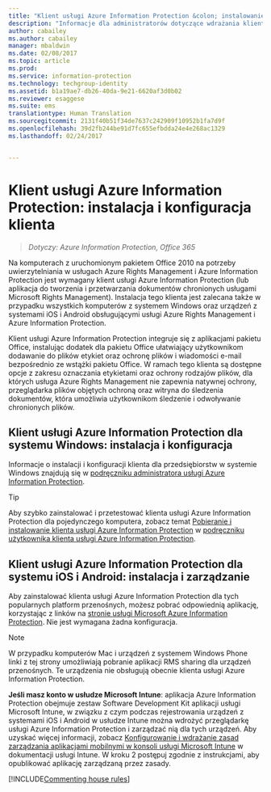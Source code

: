 ```yaml
---
title: "Klient usługi Azure Information Protection &colon; instalowanie i konfigurowanie"
description: "Informacje dla administratorów dotyczące wdrażania klienta usługi Azure Information Protection na komputerach z systemem Windows i urządzeniach przenośnych."
author: cabailey
ms.author: cabailey
manager: mbaldwin
ms.date: 02/08/2017
ms.topic: article
ms.prod: 
ms.service: information-protection
ms.technology: techgroup-identity
ms.assetid: b1a19ae7-db26-40da-9e21-6620af3d0b02
ms.reviewer: esaggese
ms.suite: ems
translationtype: Human Translation
ms.sourcegitcommit: 2131f40b51f34de7637c242909f10952b1fa7d9f
ms.openlocfilehash: 39d2fb244be91d7fc655efbdda24e4e268ac1329
ms.lasthandoff: 02/24/2017


---
```


# <a name="azure-information-protection-client-installation-and-configuration-for-clients"></a>Klient usługi Azure Information Protection: instalacja i konfiguracja klienta

>*Dotyczy: Azure Information Protection, Office 365*

Na komputerach z uruchomionym pakietem Office 2010 na potrzeby uwierzytelniania w usługach Azure Rights Management i Azure Information Protection jest wymagany klient usługi Azure Information Protection (lub aplikacja do tworzenia i przetwarzania dokumentów chronionych usługami Microsoft Rights Management). Instalacja tego klienta jest zalecana także w przypadku wszystkich komputerów z systemem Windows oraz urządzeń z systemami iOS i Android obsługującymi usługi Azure Rights Management i Azure Information Protection. 

Klient usługi Azure Information Protection integruje się z aplikacjami pakietu Office, instalując dodatek dla pakietu Office ułatwiający użytkownikom dodawanie do plików etykiet oraz ochronę plików i wiadomości e-mail bezpośrednio ze wstążki pakietu Office. W ramach tego klienta są dostępne opcje z zakresu oznaczania etykietami oraz ochrony rodzajów plików, dla których usługa Azure Rights Management nie zapewnia natywnej ochrony, przeglądarka plików objętych ochroną oraz witryna do śledzenia dokumentów, która umożliwia użytkownikom śledzenie i odwoływanie chronionych plików.

## <a name="the-azure-information-protection-client-for-windows-installation-and-configuration"></a>Klient usługi Azure Information Protection dla systemu Windows: instalacja i konfiguracja
Informacje o instalacji i konfiguracji klienta dla przedsiębiorstw w systemie Windows znajdują się w [podręczniku administratora usługi Azure Information Protection](../rms-client/client-admin-guide.md).

> [!TIP]
> Aby szybko zainstalować i przetestować klienta usługi Azure Information Protection dla pojedynczego komputera, zobacz temat [Pobieranie i instalowanie klienta usługi Azure Information Protection](../rms-client/install-client-app.md) w [podręczniku użytkownika klienta usługi Azure Information Protection](../rms-client/client-user-guide.md).

## <a name="the-azure-information-protection-client-for-ios-and-android-installation-and-management"></a>Klient usługi Azure Information Protection dla systemu iOS i Android: instalacja i zarządzanie
Aby zainstalować klienta usługi Azure Information Protection dla tych popularnych platform przenośnych, możesz pobrać odpowiednią aplikację, korzystając z linków na [stronie usługi Microsoft Azure Information Protection](http://go.microsoft.com/fwlink/?LinkId=303970). Nie jest wymagana żadna konfiguracja.

> [!NOTE]
> W przypadku komputerów Mac i urządzeń z systemem Windows Phone linki z tej strony umożliwiają pobranie aplikacji RMS sharing dla urządzeń przenośnych. Te urządzenia nie obsługują obecnie klienta usługi Azure Information Protection.

**Jeśli masz konto w usłudze Microsoft Intune**: aplikacja Azure Information Protection obejmuje zestaw Software Development Kit aplikacji usługi Microsoft Intune, w związku z czym podczas rejestrowania urządzeń z systemami iOS i Android w usłudze Intune można wdrożyć przeglądarkę usługi Azure Information Protection i zarządzać nią dla tych urządzeń. Aby uzyskać więcej informacji, zobacz [Konfigurowanie i wdrażanie zasad zarządzania aplikacjami mobilnymi w konsoli usługi Microsoft Intune](/intune/deploy-use/configure-and-deploy-mobile-application-management-policies-in-the-microsoft-intune-console) w dokumentacji usługi Intune. W kroku 2 postępuj zgodnie z instrukcjami, aby opublikować aplikację zarządzaną przez zasady.

[!INCLUDE[Commenting house rules](../includes/houserules.md)]



